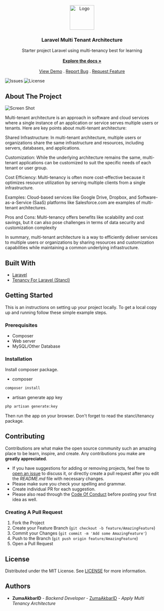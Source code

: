 <br/>
<p align="center">
  <a href="https://github.com/ZumaAkbarID/laravel-multi-tenancy">
    <img src="https://miro.medium.com/v2/resize:fit:1400/0*monZphegehgmX1bD.png" alt="Logo" width="80" height="80">
  </a>

  <h3 align="center">Laravel Multi Tenant Architecture</h3>

  <p align="center">
    Starter project Laravel using multi-tenancy best for learning
    <br/>
    <br/>
    <a href="https://github.com/ZumaAkbarID/laravel-multi-tenancy"><strong>Explore the docs »</strong></a>
    <br/>
    <br/>
    <a href="https://github.com/ZumaAkbarID/laravel-multi-tenancy">View Demo</a>
    .
    <a href="https://github.com/ZumaAkbarID/laravel-multi-tenancy/issues">Report Bug</a>
    .
    <a href="https://github.com/ZumaAkbarID/laravel-multi-tenancy/issues">Request Feature</a>
  </p>
</p>

![Issues](https://img.shields.io/github/issues/ZumaAkbarID/laravel-multi-tenancy) ![License](https://img.shields.io/github/license/ZumaAkbarID/laravel-multi-tenancy)

## About The Project

![Screen Shot](https://blogs.sap.com/wp-content/uploads/2022/08/00-thumbnail-1.png)

Multi-tenant architecture is an approach in software and cloud services where a single instance of an application or service serves multiple users or tenants. Here are key points about multi-tenant architecture:

Shared Infrastructure: In multi-tenant architecture, multiple users or organizations share the same infrastructure and resources, including servers, databases, and applications.

Customization: While the underlying architecture remains the same, multi-tenant applications can be customized to suit the specific needs of each tenant or user group.

Cost Efficiency: Multi-tenancy is often more cost-effective because it optimizes resource utilization by serving multiple clients from a single infrastructure.

Examples: Cloud-based services like Google Drive, Dropbox, and Software-as-a-Service (SaaS) platforms like Salesforce.com are examples of multi-tenant architectures.

Pros and Cons: Multi-tenancy offers benefits like scalability and cost savings, but it can also pose challenges in terms of data security and customization complexity

In summary, multi-tenant architecture is a way to efficiently deliver services to multiple users or organizations by sharing resources and customization capabilities while maintaining a common underlying infrastructure.

## Built With

-   [Laravel](https://laravel.com)
-   [Tenancy For Laravel (Stancl)](https://tenancyforlaravel.com/)

## Getting Started

This is an instructions on setting up your project locally.
To get a local copy up and running follow these simple example steps.

### Prerequisites

-   Composer
-   Web server
-   MySQL/Other Database

### Installation

Install composer package.

-   composer

```sh
composer install
```

-   artisan
    generate app key

```sh
php artisan generate:key
```

Then run the app on your browser.
Don't forget to read the stancl/tenancy package.

## Contributing

Contributions are what make the open source community such an amazing place to be learn, inspire, and create. Any contributions you make are **greatly appreciated**.

-   If you have suggestions for adding or removing projects, feel free to [open an issue](https://github.com/ZumaAkbarID/laravel-multi-tenancy/issues/new) to discuss it, or directly create a pull request after you edit the _README.md_ file with necessary changes.
-   Please make sure you check your spelling and grammar.
-   Create individual PR for each suggestion.
-   Please also read through the [Code Of Conduct](https://github.com/ZumaAkbarID/laravel-multi-tenancy/blob/main/CODE_OF_CONDUCT.md) before posting your first idea as well.

### Creating A Pull Request

1. Fork the Project
2. Create your Feature Branch (`git checkout -b feature/AmazingFeature`)
3. Commit your Changes (`git commit -m 'Add some AmazingFeature'`)
4. Push to the Branch (`git push origin feature/AmazingFeature`)
5. Open a Pull Request

## License

Distributed under the MIT License. See [LICENSE](https://github.com/ZumaAkbarID/laravel-multi-tenancy/blob/main/LICENSE.md) for more information.

## Authors

-   **ZumaAkbarID** - _Backend Developer_ - [ZumaAkbarID](https://github.com/ZumaAkbarID) - _Apply Multi Tenancy Architecture_
